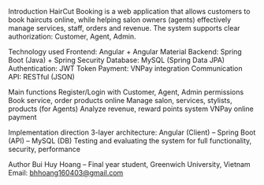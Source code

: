 Introduction
HairCut Booking is a web application that allows customers to book haircuts online, while helping salon owners (agents) effectively manage services, staff, orders and revenue. The system supports clear authorization: Customer, Agent, Admin.

Technology used
Frontend: Angular + Angular Material
Backend: Spring Boot (Java) + Spring Security
Database: MySQL (Spring Data JPA)
Authentication: JWT Token
Payment: VNPay integration
Communication API: RESTful (JSON)

Main functions
Register/Login with Customer, Agent, Admin permissions
Book service, order products online
Manage salon, services, stylists, products (for Agents)
Analyze revenue, reward points system
VNPay online payment

Implementation direction
3-layer architecture: Angular (Client) – Spring Boot (API) – MySQL (DB)
Testing and evaluating the system for full functionality, security, performance

Author
Bui Huy Hoang – Final year student, Greenwich University, Vietnam
Email: bhhoang160403@gmail.com

